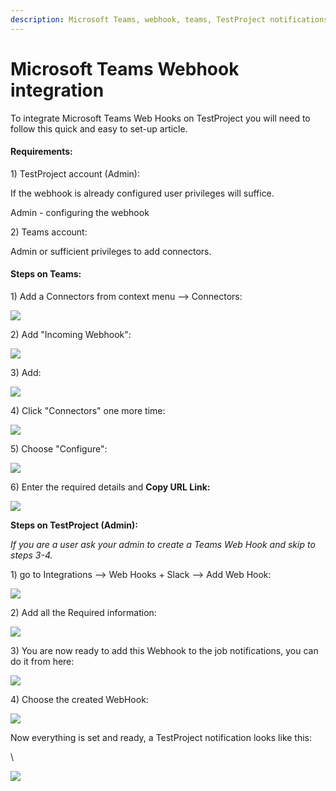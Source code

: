 ```yaml
---
description: Microsoft Teams, webhook, teams, TestProject notifications
---
```


# Microsoft Teams Webhook integration

To integrate Microsoft Teams Web Hooks on TestProject you will need to follow this quick and easy to set-up article.

#### **Requirements:** <a href="#h_d9da62f024" id="h_d9da62f024"></a>

1\) TestProject account (Admin):

If the webhook is already configured user privileges will suffice.

Admin - configuring the webhook

2\) Teams account:

Admin or sufficient privileges to add connectors.

#### **Steps on Teams:** <a href="#h_9ffac7326a" id="h_9ffac7326a"></a>

1\) Add a Connectors from context menu --> Connectors:

![](https://downloads.intercomcdn.com/i/o/370463010/ce81750767b63109d1ae93c8/image.png)

2\) Add "Incoming Webhook":

![](https://downloads.intercomcdn.com/i/o/370463291/729d7e04c7f4656d92dc7a48/image.png)

3\) Add:

![](https://downloads.intercomcdn.com/i/o/370463456/7681f98fe9c644244636855f/image.png)

4\) Click "Connectors" one more time:

![](https://downloads.intercomcdn.com/i/o/370463010/ce81750767b63109d1ae93c8/image.png)

5\) Choose "Configure":

![](https://downloads.intercomcdn.com/i/o/370464199/b1b8877779f1e7ab1054161e/image.png)

6\) Enter the required details and **Copy URL Link:**

![](https://downloads.intercomcdn.com/i/o/370507269/fb1aa1ac821bf9aa5f043063/image.png)

**Steps on TestProject (Admin):**

_If you are a user ask your admin to create a Teams Web Hook and skip to steps 3-4._

1\) go to Integrations --> Web Hooks + Slack --> Add Web Hook:

![](https://downloads.intercomcdn.com/i/o/370476229/a7f9935ef8d41c6ffd6c0cfd/image.png)

2\) Add all the Required information:

![](https://downloads.intercomcdn.com/i/o/370477519/5b42e6790b53f39a9a30d9b4/image.png)

3\) You are now ready to add this Webhook to the job notifications, you can do it from here:

![](https://downloads.intercomcdn.com/i/o/370479461/feaad983ad827b514c2acd2a/image.png)

4\) Choose the created WebHook:

![](https://downloads.intercomcdn.com/i/o/370480362/9fc51f438de13d0d4287b4b5/image.png)

Now everything is set and ready, a TestProject notification looks like this:

\


![](https://downloads.intercomcdn.com/i/o/370483086/a6456adbfe6605b6a0650682/image.png)
